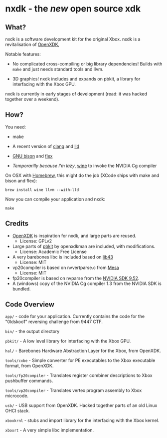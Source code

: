 nxdk - the *new* open source xdk
================================

What?
-----

nxdk is a software development kit for the original Xbox. nxdk is a revitalisation of [OpenXDK](http://openxdk.maturion.de/), 

Notable features:

- No complicated cross-compiling or big library dependencies! Builds with `make` and just needs standard tools and llvm.

- 3D graphics! nxdk includes and expands on pbkit, a library for interfacing with the Xbox GPU.

nxdk is currently in early stages of development (read: it was hacked together over a weekend).

How?
----

You need:

- make

- A recent version of [clang](http://clang.llvm.org/) and [lld](http://lld.llvm.org/)

- [GNU bison](https://www.gnu.org/software/bison/) and [flex](http://flex.sourceforge.net/)

- *Temporarilly because I'm lazy*, [wine](https://www.winehq.org/) to invoke the NVIDIA Cg compiler

On OSX with [Homebrew](http://brew.sh/), this might do the job (XCode ships with make and bison and flex):

    brew install wine llvm --with-lld

Now you can compile your application and nxdk:

    make

Credits
-------

- [OpenXDK](http://openxdk.maturion.de/) is inspiration for nxdk, and large parts are reused.
    - License: GPLv2
- Large parts of [pbkit](http://forums.xbox-scene.com/index.php?/topic/573524-pbkit) by openxdkman are included, with modifications.
    - License: Academic Free License
- A very barebones libc is included based on [lib43](https://github.com/lunixbochs/lib43)
    - License: MIT
- vp20compiler is based on nvvertparse.c from [Mesa](http://www.mesa3d.org/)
    - License: MIT
- fp20compiler is based on nvparse from the [NVIDIA SDK 9.52](https://www.nvidia.com/object/sdk-9.html).
- A (windows) copy of the NVIDIA Cg compiler 1.3 from the NVIDIA SDK is bundled.

Code Overview
-------------

`app/` - code for your application. Currently contains the code for the "0ldskoo1" reversing challenge from 9447 CTF.

`bin/` - the output directory

`pbkit/` - A low level library for interfacing with the Xbox GPU.

`hal/` - Barebones Hardware Abstraction Layer for the Xbox, from OpenXDK.

`tools/cxbe` - Simple converter for PE executables to the Xbox executable format, from OpenXDK.

`tools/fp20compiler` - Translates register combiner descriptions to Xbox pushbuffer commands.

`tools/vp20compiler` - Translates vertex program assembly to Xbox microcode.

`usb/` - USB support from OpenXDK. Hacked together parts of an old Linux OHCI stack.

`xboxkrnl` - stubs and import library for the interfacing with the Xbox kernel.

`xboxrt` - A very simple libc implementation.

